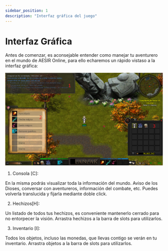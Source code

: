 ```yaml
---
sidebar_position: 1
description: "Interfaz gráfica del juego"
---
```



# Interfaz Gráfica

Antes de comenzar, es aconsejable entender como manejar tu aventurero en el mundo de AESIR Online, para ello echaremos un rápido vistaso a la interfaz gráfica: 

![Interfaz Gráfica](/interface/interfaz-grafica.png)

1. Consola [C]:

En la misma podrás visualizar toda la información del mundo.
Aviso de los Dioses, conversar con aventureros, información del combate, etc.
Puedes volverla translucida y fijarla mediante doble click.

2. Hechizos[H]:

Un listado de todos tus hechizos, es conveniente mantenerlo cerrado para no entorpecer la visión. Arrastra hechizos a la barra de slots para utilizarlos.

3. Inventario [I]:

Todos los objetos, incluso las monedas, que llevas contigo se verán en tu inventario. Arrastra objetos a la barra de slots para utilizarlos.

